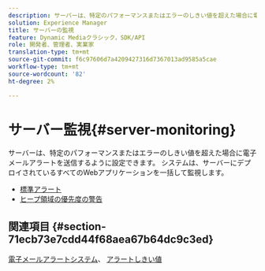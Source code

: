 ```yaml
---
description: サーバーは、特定のパフォーマンスまたはエラーのしきい値を超えた場合に電子メールアラートを送信するように設定できます。 システムは、サーバーにデプロイされているすべてのWebアプリケーションを一括して監視します。
solution: Experience Manager
title: サーバーの監視
feature: Dynamic Mediaクラシック，SDK/API
role: 開発者、管理者、実業家
translation-type: tm+mt
source-git-commit: f6c97606d7a4209427316d7367013ad9585a5cae
workflow-type: tm+mt
source-wordcount: '82'
ht-degree: 2%

---
```



# サーバー監視{#server-monitoring}

サーバーは、特定のパフォーマンスまたはエラーのしきい値を超えた場合に電子メールアラートを送信するように設定できます。 システムは、サーバーにデプロイされているすべてのWebアプリケーションを一括して監視します。

* [標準アラート](r-standard-alerts.md)
* [ヒープ領域の優先度の警告](c-heap-space-priority-alert.md)

## 関連項目 {#section-71ecb73e7cdd44f68aea67b64dc9c3ed}

[電子メールアラートシステム](../../../../is-api/image-serving-api-ref/c-configuration-and-administration/c-server-settings/r-monitoring-and-alerting-system.md#reference-4b604b5f8b014ecca89cf55d8ebb2d39)、 [アラートしきい値](../../../../is-api/image-serving-api-ref/c-configuration-and-administration/c-server-settings/r-alert-thresholds.md#reference-a77d3f92f456419a878bf18782d38922)
